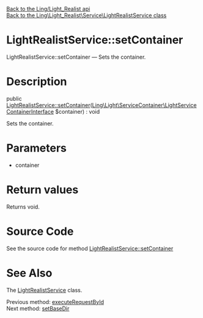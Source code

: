 [Back to the Ling/Light_Realist api](https://github.com/lingtalfi/Light_Realist/blob/master/doc/api/Ling/Light_Realist.md)<br>
[Back to the Ling\Light_Realist\Service\LightRealistService class](https://github.com/lingtalfi/Light_Realist/blob/master/doc/api/Ling/Light_Realist/Service/LightRealistService.md)


LightRealistService::setContainer
================



LightRealistService::setContainer — Sets the container.




Description
================


public [LightRealistService::setContainer](https://github.com/lingtalfi/Light_Realist/blob/master/doc/api/Ling/Light_Realist/Service/LightRealistService/setContainer.md)([Ling\Light\ServiceContainer\LightServiceContainerInterface](https://github.com/lingtalfi/Light/blob/master/doc/api/Ling/Light/ServiceContainer/LightServiceContainerInterface.md) $container) : void




Sets the container.




Parameters
================


- container

    


Return values
================

Returns void.








Source Code
===========
See the source code for method [LightRealistService::setContainer](https://github.com/lingtalfi/Light_Realist/blob/master/Service/LightRealistService.php#L429-L432)


See Also
================

The [LightRealistService](https://github.com/lingtalfi/Light_Realist/blob/master/doc/api/Ling/Light_Realist/Service/LightRealistService.md) class.

Previous method: [executeRequestById](https://github.com/lingtalfi/Light_Realist/blob/master/doc/api/Ling/Light_Realist/Service/LightRealistService/executeRequestById.md)<br>Next method: [setBaseDir](https://github.com/lingtalfi/Light_Realist/blob/master/doc/api/Ling/Light_Realist/Service/LightRealistService/setBaseDir.md)<br>

